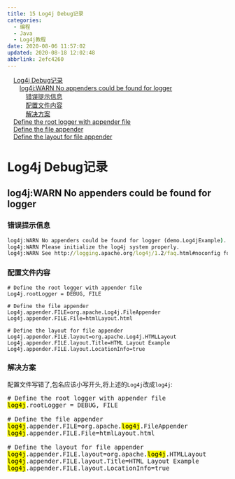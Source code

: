 ```yaml
---
title: 15 Log4j Debug记录
categories: 
  - 编程
  - Java
  - Log4j教程
date: 2020-08-06 11:57:02
updated: 2020-08-18 12:02:48
abbrlink: 2efc4260
---
```

<div id='my_toc'><a href="/blog/2efc4260/#Log4j-Debug记录" class="header_1">Log4j Debug记录</a>&nbsp;<br><a href="/blog/2efc4260/#log4j-WARN-No-appenders-could-be-found-for-logger" class="header_2">log4j:WARN No appenders could be found for logger</a>&nbsp;<br><a href="/blog/2efc4260/#错误提示信息" class="header_3">错误提示信息</a>&nbsp;<br><a href="/blog/2efc4260/#配置文件内容" class="header_3">配置文件内容</a>&nbsp;<br><a href="/blog/2efc4260/#解决方案" class="header_3">解决方案</a>&nbsp;<br><a href="/blog/2efc4260/#Define-the-root-logger-with-appender-file" class="header_1">Define the root logger with appender file</a>&nbsp;<br><a href="/blog/2efc4260/#Define-the-file-appender" class="header_1">Define the file appender</a>&nbsp;<br><a href="/blog/2efc4260/#Define-the-layout-for-file-appender" class="header_1">Define the layout for file appender</a>&nbsp;<br></div>
<style>.header_1{margin-left: 1em;}.header_2{margin-left: 2em;}.header_3{margin-left: 3em;}.header_4{margin-left: 4em;}.header_5{margin-left: 5em;}.header_6{margin-left: 6em;}</style>
<!--more-->
<script>if (navigator.platform.search('arm')==-1){document.getElementById('my_toc').style.display = 'none';}var e,p = document.getElementsByTagName('p');while (p.length>0) {e = p[0];e.parentElement.removeChild(e);}</script>

<!--end-->
# Log4j Debug记录
## log4j:WARN No appenders could be found for logger
### 错误提示信息
```cmd
log4j:WARN No appenders could be found for logger (demo.Log4jExample).
log4j:WARN Please initialize the log4j system properly.
log4j:WARN See http://logging.apache.org/log4j/1.2/faq.html#noconfig for more info.
```
### 配置文件内容
```properties /Log4jDemo/src/log4j.properties
# Define the root logger with appender file
Log4j.rootLogger = DEBUG, FILE

# Define the file appender
Log4j.appender.FILE=org.apache.Log4j.FileAppender
Log4j.appender.FILE.File=htmlLayout.html

# Define the layout for file appender
Log4j.appender.FILE.layout=org.apache.Log4j.HTMLLayout
Log4j.appender.FILE.layout.Title=HTML Layout Example
Log4j.appender.FILE.layout.LocationInfo=true
```
### 解决方案
配置文件写错了,包名应该小写开头,将上述的`Log4j`改成`log4j`:
<pre>
# Define the root logger with appender file
<mark>log4j</mark>.rootLogger = DEBUG, FILE

# Define the file appender
<mark>log4j</mark>.appender.FILE=org.apache.<mark>log4j</mark>.FileAppender
<mark>log4j</mark>.appender.FILE.File=htmlLayout.html

# Define the layout for file appender
<mark>log4j</mark>.appender.FILE.layout=org.apache.<mark>log4j</mark>.HTMLLayout
<mark>log4j</mark>.appender.FILE.layout.Title=HTML Layout Example
<mark>log4j</mark>.appender.FILE.layout.LocationInfo=true
</pre>

